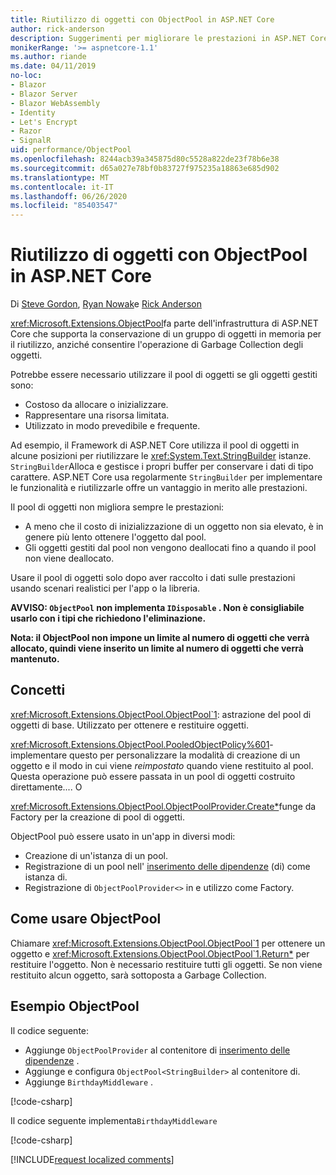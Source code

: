 ```yaml
---
title: Riutilizzo di oggetti con ObjectPool in ASP.NET Core
author: rick-anderson
description: Suggerimenti per migliorare le prestazioni in ASP.NET Core app usando ObjectPool.
monikerRange: '>= aspnetcore-1.1'
ms.author: riande
ms.date: 04/11/2019
no-loc:
- Blazor
- Blazor Server
- Blazor WebAssembly
- Identity
- Let's Encrypt
- Razor
- SignalR
uid: performance/ObjectPool
ms.openlocfilehash: 8244acb39a345875d80c5528a822de23f78b6e38
ms.sourcegitcommit: d65a027e78bf0b83727f975235a18863e685d902
ms.translationtype: MT
ms.contentlocale: it-IT
ms.lasthandoff: 06/26/2020
ms.locfileid: "85403547"
---
```

# <a name="object-reuse-with-objectpool-in-aspnet-core"></a>Riutilizzo di oggetti con ObjectPool in ASP.NET Core

Di [Steve Gordon](https://twitter.com/stevejgordon), [Ryan Nowak](https://github.com/rynowak)e [Rick Anderson](https://twitter.com/RickAndMSFT)

<xref:Microsoft.Extensions.ObjectPool>fa parte dell'infrastruttura di ASP.NET Core che supporta la conservazione di un gruppo di oggetti in memoria per il riutilizzo, anziché consentire l'operazione di Garbage Collection degli oggetti.

Potrebbe essere necessario utilizzare il pool di oggetti se gli oggetti gestiti sono:

- Costoso da allocare o inizializzare.
- Rappresentare una risorsa limitata.
- Utilizzato in modo prevedibile e frequente.

Ad esempio, il Framework di ASP.NET Core utilizza il pool di oggetti in alcune posizioni per riutilizzare le <xref:System.Text.StringBuilder> istanze. `StringBuilder`Alloca e gestisce i propri buffer per conservare i dati di tipo carattere. ASP.NET Core usa regolarmente `StringBuilder` per implementare le funzionalità e riutilizzarle offre un vantaggio in merito alle prestazioni.

Il pool di oggetti non migliora sempre le prestazioni:

- A meno che il costo di inizializzazione di un oggetto non sia elevato, è in genere più lento ottenere l'oggetto dal pool.
- Gli oggetti gestiti dal pool non vengono deallocati fino a quando il pool non viene deallocato.

Usare il pool di oggetti solo dopo aver raccolto i dati sulle prestazioni usando scenari realistici per l'app o la libreria.

**AVVISO: `ObjectPool` non implementa `IDisposable` . Non è consigliabile usarlo con i tipi che richiedono l'eliminazione.**

**Nota: il ObjectPool non impone un limite al numero di oggetti che verrà allocato, quindi viene inserito un limite al numero di oggetti che verrà mantenuto.**

## <a name="concepts"></a>Concetti

<xref:Microsoft.Extensions.ObjectPool.ObjectPool`1>: astrazione del pool di oggetti di base. Utilizzato per ottenere e restituire oggetti.

<xref:Microsoft.Extensions.ObjectPool.PooledObjectPolicy%601>-implementare questo per personalizzare la modalità di creazione di un oggetto e il modo in cui viene *reimpostato* quando viene restituito al pool. Questa operazione può essere passata in un pool di oggetti costruito direttamente.... O

<xref:Microsoft.Extensions.ObjectPool.ObjectPoolProvider.Create*>funge da Factory per la creazione di pool di oggetti.
<!-- REview, there is no ObjectPoolProvider<T> -->

ObjectPool può essere usato in un'app in diversi modi:

* Creazione di un'istanza di un pool.
* Registrazione di un pool nell' [inserimento delle dipendenze](xref:fundamentals/dependency-injection) (di) come istanza di.
* Registrazione di `ObjectPoolProvider<>` in e utilizzo come Factory.

## <a name="how-to-use-objectpool"></a>Come usare ObjectPool

Chiamare <xref:Microsoft.Extensions.ObjectPool.ObjectPool`1> per ottenere un oggetto e <xref:Microsoft.Extensions.ObjectPool.ObjectPool`1.Return*> per restituire l'oggetto.  Non è necessario restituire tutti gli oggetti. Se non viene restituito alcun oggetto, sarà sottoposta a Garbage Collection.

## <a name="objectpool-sample"></a>Esempio ObjectPool

Il codice seguente:

* Aggiunge `ObjectPoolProvider` al contenitore di [inserimento delle dipendenze](xref:fundamentals/dependency-injection) .
* Aggiunge e configura `ObjectPool<StringBuilder>` al contenitore di.
* Aggiunge `BirthdayMiddleware` .

[!code-csharp[](ObjectPool/ObjectPoolSample/Startup.cs?name=snippet)]

Il codice seguente implementa`BirthdayMiddleware`

[!code-csharp[](ObjectPool/ObjectPoolSample/BirthdayMiddleware.cs?name=snippet)]

[!INCLUDE[request localized comments](~/includes/code-comments-loc.md)]
